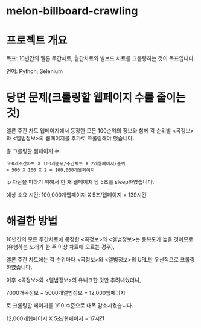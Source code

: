 # melon-billboard-crawling

# 프로젝트 개요
목표: 10년간의 멜론 주간차트, 월간차트와 빌보드 차트를 크롤링하는 것이 목표입니다.

언어: Python, Selenium

# 당면 문제(크롤링할 웹페이지 수를 줄이는 것)
멜론 주간 차트 웹페이지에서 등장한 모든 100순위의 정보와 함께 각 순위별 <곡정보>와 <앨범정보>의 웹페이지를 추가로 크롤링해야 했습니다.

총 크롤링할 웹페이지 수:
```10년 = 약 500개 주간차트
500개주간차트 X 100개순위/주간차트 X 2개웹페이지/순위
= 500 X 100 X 2 = 100,000개웹페이지
```

ip 차단을 피하기 위해서 한 개 웹페이지 당 5초를 sleep하였습니다.

예상 소요 시간: 100,000개웹페이지 X 5초/웹페이지 = 139시간

# 해결한 방법
10년간의 모든 주간차트에 등장한 <곡정보>와 <앨범정보>는 중복도가 높을 것이므로(유행하는 노래가 한 주 이상 차트에 오르는 경우),

멜론 주간 차트에는 각 순위마다 <곡정보>와 <앨범정보>의 URL만 우선적으로 크롤링하였습니다.

이후 <곡정보>와 <앨범정보>의 유니크한 것만 추려내었더니,

7000개곡정보 + 5000개앨범정보 = 12,000웹페이지

로 크롤링할 페이지를 1/10 수준으로 대폭 감소시켰습니다.

12,000개웹페이지 X 5초/웹페이지 = 17시간
